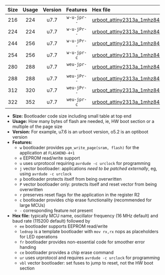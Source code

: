 |Size|Usage|Version|Features|Hex file|
|:-:|:-:|:-:|:-:|:--|
|216|224|u7.7|`w-u-jpr--`|[urboot_attiny2313a_1mhz8432_115200bps_lednop_ur_vbl.hex](https://raw.githubusercontent.com/stefanrueger/urboot.hex/main/mcus/attiny2313a/fcpu_1mhz8432/115200_bps/urboot_attiny2313a_1mhz8432_115200bps_lednop_ur_vbl.hex)|
|224|224|u7.7|`w-u-jPr--`|[urboot_attiny2313a_1mhz8432_115200bps_ur_vbl.hex](https://raw.githubusercontent.com/stefanrueger/urboot.hex/main/mcus/attiny2313a/fcpu_1mhz8432/115200_bps/urboot_attiny2313a_1mhz8432_115200bps_ur_vbl.hex)|
|244|256|u7.7|`w-u-jPr--`|[urboot_attiny2313a_1mhz8432_115200bps_lednop_fr_ur_vbl.hex](https://raw.githubusercontent.com/stefanrueger/urboot.hex/main/mcus/attiny2313a/fcpu_1mhz8432/115200_bps/urboot_attiny2313a_1mhz8432_115200bps_lednop_fr_ur_vbl.hex)|
|254|256|u7.7|`w-u-jpr-c`|[urboot_attiny2313a_1mhz8432_115200bps_lednop_fr_ce_ur_vbl.hex](https://raw.githubusercontent.com/stefanrueger/urboot.hex/main/mcus/attiny2313a/fcpu_1mhz8432/115200_bps/urboot_attiny2313a_1mhz8432_115200bps_lednop_fr_ce_ur_vbl.hex)|
|280|288|u7.7|`weu-jpr--`|[urboot_attiny2313a_1mhz8432_115200bps_ee_lednop_ur_vbl.hex](https://raw.githubusercontent.com/stefanrueger/urboot.hex/main/mcus/attiny2313a/fcpu_1mhz8432/115200_bps/urboot_attiny2313a_1mhz8432_115200bps_ee_lednop_ur_vbl.hex)|
|288|288|u7.7|`weu-jPr--`|[urboot_attiny2313a_1mhz8432_115200bps_ee_ur_vbl.hex](https://raw.githubusercontent.com/stefanrueger/urboot.hex/main/mcus/attiny2313a/fcpu_1mhz8432/115200_bps/urboot_attiny2313a_1mhz8432_115200bps_ee_ur_vbl.hex)|
|312|320|u7.7|`weu-jPr--`|[urboot_attiny2313a_1mhz8432_115200bps_ee_lednop_fr_ur_vbl.hex](https://raw.githubusercontent.com/stefanrueger/urboot.hex/main/mcus/attiny2313a/fcpu_1mhz8432/115200_bps/urboot_attiny2313a_1mhz8432_115200bps_ee_lednop_fr_ur_vbl.hex)|
|322|352|u7.7|`weu-jpr-c`|[urboot_attiny2313a_1mhz8432_115200bps_ee_lednop_fr_ce_ur_vbl.hex](https://raw.githubusercontent.com/stefanrueger/urboot.hex/main/mcus/attiny2313a/fcpu_1mhz8432/115200_bps/urboot_attiny2313a_1mhz8432_115200bps_ee_lednop_fr_ce_ur_vbl.hex)|

- **Size:** Bootloader code size including small table at top end
- **Usage:** How many bytes of flash are needed, ie, HW boot section or a multiple of the page size
- **Version:** For example, u7.6 is an urboot version, o5.2 is an optiboot version
- **Features:**
  + `w` bootloader provides `pgm_write_page(sram, flash)` for the application at `FLASHEND-4+1`
  + `e` EEPROM read/write support
  + `u` uses urprotocol requiring `avrdude -c urclock` for programming
  + `j` vector bootloader: applications *need to be patched externally*, eg, using `avrdude -c urclock`
  + `p` bootloader protects itself from being overwritten
  + `P` vector bootloader only: protects itself and reset vector from being overwritten
  + `r` preserves reset flags for the application in the register R2
  + `c` bootloader provides chip erase functionality (recommended for large MCUs)
  + `-` corresponding feature not present
- **Hex file:** typically MCU name, oscillator frequency (16 MHz default) and baud rate (115200 default) followed by
  + `ee` bootloader supports EEPROM read/write
  + `lednop` is a template bootloader with `mov rx,rx` nops as placeholders for LED operations
  + `fr` bootloader provides non-essential code for smoother error handing
  + `ce` bootloader provides a chip erase command
  + `ur` uses urprotocol and requires `avrdude -c urclock` for programming
  + `vbl` vector bootloader: set fuses to jump to reset, not the HW boot section
